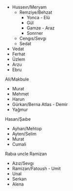 - Husseın/Meryam
  - Remziye/Behzat
    - Yonca - Elü 
    - Gül
    - Gamze - Araz
    - Sonrner
  - Cengıs/Sevgı
  - Sedat
- Vedat
- Ferhat
- Üzlem
- Arzu
- Ebru

Ali/Makbule
- Murat 
- Mehmet
- Harun
- Gürkan/Berna Atlas - Demir
- Yağmur 

Hasan/Şaıbe
- Ayhan/Mehtop
- Ayten/Selim
- Murat
- Cumali

Rabıa uncle Ramizan
- Azız/Sevgı
- Ramizan/Fatoush - Umit 
- Unal
- Serkan
- Alena

